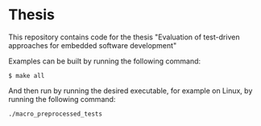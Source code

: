 # Thesis
This repository contains code for the thesis "Evaluation of test-driven approaches for embedded software development"

Examples can be built by running the following command:
```
$ make all
```

And then run by running the desired executable, for example on Linux, by running the following command:
```
./macro_preprocessed_tests
```
